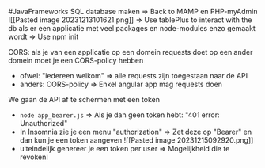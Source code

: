 #JavaFrameworks 
SQL database maken => Back to MAMP en PHP-myAdmin
![[Pasted image 20231213101621.png]]
=> Use tablePlus to interact with the db
als er een applicatie met veel packages en node-modules enzo gemaakt wordt => Use npm init

CORS: als je van een applicatie op een domein requests doet op een ander domein moet je een CORS-policy hebben
- ofwel: "iedereen welkom" => alle requests zijn toegestaan naar de API
- anders: CORS-policy => Enkel angular app mag requests doen

We gaan de API af te schermen met een token
- `node app_bearer.js` => Als je dan geen token hebt: "401 error: Unauthorized"
- In Insomnia zie je een menu "authorization" => Zet deze op "Bearer" en dan kun je een token aangeven
![[Pasted image 20231215092920.png]]
- uiteindelijk genereer je een token per user => Mogelijkheid die te revoken!
